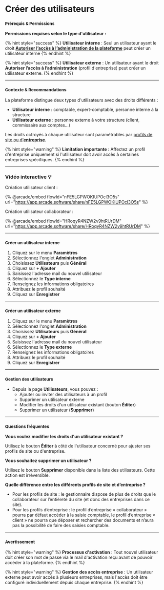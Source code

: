# Créer des utilisateurs

### <sup>**Prérequis & Permissions**</sup>

**Permissions requises selon le type d'utilisateur :**

{% hint style="success" %}
**Utilisateur interne** : Seul un utilisateur ayant le droit [**Autoriser l’accès à l’administration de la plateforme**](detail-des-droits.md) peut créer un utilisateur interne
{% endhint %}

{% hint style="success" %}
**Utilisateur externe** : Un utilisateur ayant le droit **Autoriser l’accès à l’administration** (profil d'entreprise) peut créer un utilisateur externe.
{% endhint %}

***

### <sup>**Contexte & Recommandations**</sup>

La plateforme distingue deux types d'utilisateurs avec des droits différents :

* **Utilisateur interne** : comptable, expert-comptable, personne interne à la structure
* **Utilisateur externe** : personne externe à votre structure (client, commissaire aux comptes...)

Les droits octroyés à chaque utilisateur sont paramétrables par [profils de site ou d’**entreprise**](gerer-les-profils-de-droits.md).

{% hint style="warning" %}
**Limitation importante** : Affectez un profil d'entreprise uniquement si l'utilisateur doit avoir accès à certaines entreprises spécifiques.
{% endhint %}

***

### Vidéo interactive :bulb:

Création utilisateur client  :

{% @arcade/embed flowId="nFE5LGPWOKIUPOcl3O5s" url="https://app.arcade.software/share/nFE5LGPWOKIUPOcl3O5s" %}

Création utilisateur collaborateur :&#x20;

{% @arcade/embed flowId="HRoqyR4NZW2v9htRUrDM" url="https://app.arcade.software/share/HRoqyR4NZW2v9htRUrDM" %}

***

### <sup>**Créer un utilisateur interne**</sup>

1. Cliquez sur le menu **Paramètres**
2. Sélectionnez l'onglet **Administration**
3. Choisissez **Utilisateurs** puis **Général**
4. Cliquez sur **+ Ajouter**
5. Saisissez l'adresse mail du nouvel utilisateur
6. Sélectionnez le **Type interne**
7. Renseignez les informations obligatoires
8. Attribuez le profil souhaité
9. Cliquez sur **Enregistrer**

***

### <sup>**Créer un utilisateur externe**</sup>

1. Cliquez sur le menu **Paramètres**
2. Sélectionnez l'onglet **Administration**
3. Choisissez **Utilisateurs** puis **Général**
4. Cliquez sur **+ Ajouter**
5. Saisissez l'adresse mail du nouvel utilisateur
6. Sélectionnez le **Type externe**
7. Renseignez les informations obligatoires
8. Attribuez le profil souhaité
9. Cliquez sur **Enregistrer**

***

### <sup>**Gestion des utilisateurs**</sup>

* Depuis la page **Utilisateurs**, vous pouvez :
  * Ajouter ou inviter des utilisateurs à un profil
  * Supprimer un utilisateur externe
  * Modifier les droits d'un utilisateur existant (bouton **Éditer**)
  * Supprimer un utilisateur (**Supprimer**)

***

### <sup>**Questions fréquentes**</sup>

**Vous voulez modifier les droits d'un utilisateur existant ?**

Utilisez le bouton **Éditer** à côté de l'utilisateur concerné pour ajuster ses profils de site ou d'entreprise.

**Vous souhaitez supprimer un utilisateur ?**

Utilisez le bouton **Supprimer** disponible dans la liste des utilisateurs. Cette action est irréversible.

**Quelle différence entre les différents profils de site et d’entreprise ?**

* Pour les profils de site : le gestionnaire dispose de plus de droits que le collaborateur sur l’entièreté du site (et donc des entreprises dans ce site).
* Pour les profils d’entreprise : le profil d’entreprise « collaborateur » pourra par défaut accéder à la saisie comptable, le profil d’entreprise « client » ne pourra que déposer et rechercher des documents et n’aura pas la possibilité de faire des saisies comptable.

***

### <sup>**Avertissement**</sup>

{% hint style="warning" %}
**Processus d'activation** : Tout nouvel utilisateur doit créer son mot de passe via le mail d'activation reçu avant de pouvoir accéder à la plateforme.
{% endhint %}

{% hint style="warning" %}
**Gestion des accès entreprise** : Un utilisateur externe peut avoir accès à plusieurs entreprises, mais l'accès doit être configuré individuellement depuis chaque entreprise.
{% endhint %}

